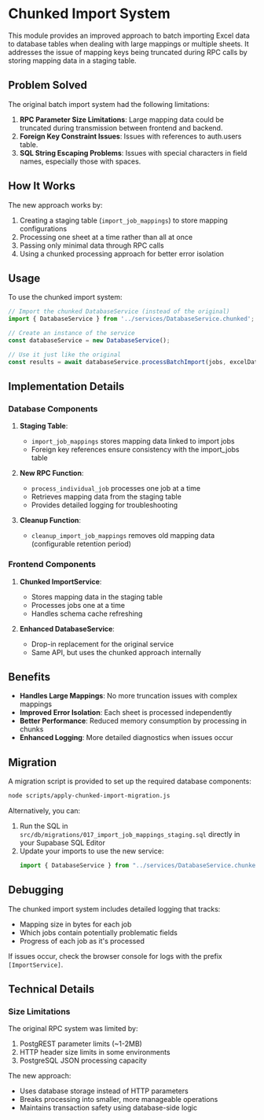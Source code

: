 # Chunked Import System

This module provides an improved approach to batch importing Excel data to database tables when dealing with large mappings or multiple sheets. It addresses the issue of mapping keys being truncated during RPC calls by storing mapping data in a staging table.

## Problem Solved

The original batch import system had the following limitations:

1. **RPC Parameter Size Limitations**: Large mapping data could be truncated during transmission between frontend and backend.
2. **Foreign Key Constraint Issues**: Issues with references to auth.users table.
3. **SQL String Escaping Problems**: Issues with special characters in field names, especially those with spaces.

## How It Works

The new approach works by:

1. Creating a staging table (`import_job_mappings`) to store mapping configurations
2. Processing one sheet at a time rather than all at once
3. Passing only minimal data through RPC calls
4. Using a chunked processing approach for better error isolation

## Usage

To use the chunked import system:

```typescript
// Import the chunked DatabaseService (instead of the original)
import { DatabaseService } from '../services/DatabaseService.chunked';

// Create an instance of the service
const databaseService = new DatabaseService();

// Use it just like the original
const results = await databaseService.processBatchImport(jobs, excelData, true);
```

## Implementation Details

### Database Components

1. **Staging Table**:
   - `import_job_mappings` stores mapping data linked to import jobs
   - Foreign key references ensure consistency with the import_jobs table

2. **New RPC Function**:
   - `process_individual_job` processes one job at a time
   - Retrieves mapping data from the staging table
   - Provides detailed logging for troubleshooting

3. **Cleanup Function**:
   - `cleanup_import_job_mappings` removes old mapping data (configurable retention period)

### Frontend Components

1. **Chunked ImportService**:
   - Stores mapping data in the staging table
   - Processes jobs one at a time
   - Handles schema cache refreshing

2. **Enhanced DatabaseService**:
   - Drop-in replacement for the original service
   - Same API, but uses the chunked approach internally

## Benefits

- **Handles Large Mappings**: No more truncation issues with complex mappings
- **Improved Error Isolation**: Each sheet is processed independently
- **Better Performance**: Reduced memory consumption by processing in chunks
- **Enhanced Logging**: More detailed diagnostics when issues occur

## Migration

A migration script is provided to set up the required database components:

```bash
node scripts/apply-chunked-import-migration.js
```

Alternatively, you can:

1. Run the SQL in `src/db/migrations/017_import_job_mappings_staging.sql` directly in your Supabase SQL Editor
2. Update your imports to use the new service: 
   ```typescript
   import { DatabaseService } from "../services/DatabaseService.chunked";
   ```

## Debugging

The chunked import system includes detailed logging that tracks:

- Mapping size in bytes for each job
- Which jobs contain potentially problematic fields
- Progress of each job as it's processed

If issues occur, check the browser console for logs with the prefix `[ImportService]`.

## Technical Details

### Size Limitations

The original RPC system was limited by:

1. PostgREST parameter limits (~1-2MB)
2. HTTP header size limits in some environments
3. PostgreSQL JSON processing capacity

The new approach:
- Uses database storage instead of HTTP parameters
- Breaks processing into smaller, more manageable operations
- Maintains transaction safety using database-side logic